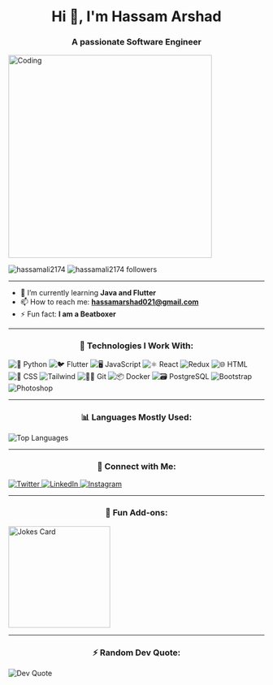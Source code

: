 <h1 align="center">Hi 👋, I'm Hassam Arshad</h1>
<h3 align="center">A passionate Software Engineer</h3>

<img align="center" alt="Coding" width="400" src="https://user-images.githubusercontent.com/104668970/230790336-1c617377-2a21-4f66-bb85-168b19fd22a0.png">

<p align="left">
  <img src="https://komarev.com/ghpvc/?username=hassamali2174&label=Profile%20views&color=0e75b6&style=flat" alt="hassamali2174" />
  <img src="https://img.shields.io/github/followers/hassamali2174?label=Followers&style=social" alt="hassamali2174 followers" />
</p>

---

- 🌱 I’m currently learning **Java and Flutter**
- 📫 How to reach me: **hassamarshad021@gmail.com**
- ⚡ Fun fact: **I am a Beatboxer**

---

<h3 align="center">🚀 Technologies I Work With:</h3>
<p align="left">
  <img src="https://skillicons.dev/icons?i=python" alt="🐍 Python" onerror="this.onerror=null; this.src='https://via.placeholder.com/40/FFD700/000000?text=🐍';">
  <img src="https://skillicons.dev/icons?i=flutter" alt="🐦 Flutter" onerror="this.onerror=null; this.src='https://via.placeholder.com/40/FFD700/000000?text=🐦';">
  <img src="https://skillicons.dev/icons?i=js" alt="🖥️ JavaScript" onerror="this.onerror=null; this.src='https://via.placeholder.com/40/FFD700/000000?text=🖥️';">
  <img src="https://skillicons.dev/icons?i=react" alt="⚛️ React" onerror="this.onerror=null; this.src='https://via.placeholder.com/40/FFD700/000000?text=⚛️';">
  <img src="https://skillicons.dev/icons?i=redux" alt="Redux" onerror="this.onerror=null; this.src='https://via.placeholder.com/40/FFD700/000000?text=Redux';">
  <img src="https://skillicons.dev/icons?i=html" alt="🌐 HTML" onerror="this.onerror=null; this.src='https://via.placeholder.com/40/FFD700/000000?text=🌐';">
  <img src="https://skillicons.dev/icons?i=css" alt="🎨 CSS" onerror="this.onerror=null; this.src='https://via.placeholder.com/40/FFD700/000000?text=🎨';">
  <img src="https://skillicons.dev/icons?i=tailwind" alt="Tailwind" onerror="this.onerror=null; this.src='https://via.placeholder.com/40/FFD700/000000?text=Tailwind';">
  <img src="https://skillicons.dev/icons?i=git" alt="🧑‍💻 Git" onerror="this.onerror=null; this.src='https://via.placeholder.com/40/FFD700/000000?text=🧑‍💻';">
  <img src="https://skillicons.dev/icons?i=docker" alt="📦 Docker" onerror="this.onerror=null; this.src='https://via.placeholder.com/40/FFD700/000000?text=📦';">
  <img src="https://skillicons.dev/icons?i=postgresql" alt="🗃️ PostgreSQL" onerror="this.onerror=null; this.src='https://via.placeholder.com/40/FFD700/000000?text=🗃️';">
  <img src="https://skillicons.dev/icons?i=bootstrap" alt="Bootstrap" onerror="this.onerror=null; this.src='https://via.placeholder.com/40/FFD700/000000?text=Bootstrap';">
  <img src="https://skillicons.dev/icons?i=photoshop" alt="Photoshop" onerror="this.onerror=null; this.src='https://via.placeholder.com/40/FFD700/000000?text=Photoshop';">
<!--   <img src="https://skillicons.dev/icons?i=jira" alt="🎯 Jira" onerror="this.onerror=null; this.src='https://via.placeholder.com/40/FFD700/000000?text=🎯';"> -->
</p>

---

<h3 align="center">📊 Languages Mostly Used:</h3>
<p align="left">
  <img src="https://github-readme-stats.vercel.app/api/top-langs?username=hassamali2174&show_icons=true&locale=en&layout=compact&theme=light" alt="Top Languages" />
</p>

---

<h3 align="center">💼 Connect with Me:</h3>
<p align="left">
  <a href="https://twitter.com/hassamali466259" target="blank">
    <img src="https://img.shields.io/badge/Twitter-1DA1F2?style=for-the-badge&logo=twitter&logoColor=white" alt="Twitter" />
  </a>
  <a href="https://linkedin.com/in/hassam-arshad" target="blank">
    <img src="https://img.shields.io/badge/LinkedIn-0A66C2?style=for-the-badge&logo=linkedin&logoColor=white" alt="LinkedIn" />
  </a>
  <a href="https://instagram.com/ali.hassam.9090" target="blank">
    <img src="https://img.shields.io/badge/Instagram-E4405F?style=for-the-badge&logo=instagram&logoColor=white" alt="Instagram" />
  </a>
</p>

---

<h3 align="center">🎨 Fun Add-ons:</h3>
<p align="left">
  <img  height="200" src="https://readme-jokes.vercel.app/api?theme=light" alt="Jokes Card" />
</p>

---

<h3 align="center">⚡ Random Dev Quote:</h3>
<p align="left">
  <img src="https://quotes-github-readme.vercel.app/api?type=horizontal&theme=radical" alt="Dev Quote" />
</p>
